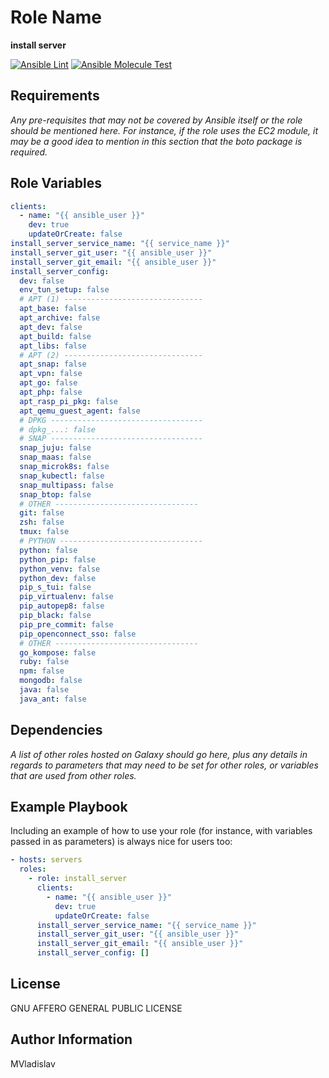 # Role Name

**install server**

[![Ansible Lint](https://github.com/MVladislav/ansible-install-server/actions/workflows/ansible-lint.yml/badge.svg)](https://github.com/MVladislav/ansible-install-server/actions/workflows/ansible-lint.yml)
[![Ansible Molecule Test](https://github.com/MVladislav/ansible-install-server/actions/workflows/ci.yml/badge.svg)](https://github.com/MVladislav/ansible-install-server/actions/workflows/ci.yml)

## Requirements

_Any pre-requisites that may not be covered by Ansible itself or the role should be mentioned here. For instance, if the role uses the EC2 module, it may be a good idea to mention in this section that the boto package is required._

## Role Variables

```yml
clients:
  - name: "{{ ansible_user }}"
    dev: true
    updateOrCreate: false
install_server_service_name: "{{ service_name }}"
install_server_git_user: "{{ ansible_user }}"
install_server_git_email: "{{ ansible_user }}"
install_server_config:
  dev: false
  env_tun_setup: false
  # APT (1) -------------------------------
  apt_base: false
  apt_archive: false
  apt_dev: false
  apt_build: false
  apt_libs: false
  # APT (2) -------------------------------
  apt_snap: false
  apt_vpn: false
  apt_go: false
  apt_php: false
  apt_rasp_pi_pkg: false
  apt_qemu_guest_agent: false
  # DPKG ----------------------------------
  # dpkg_...: false
  # SNAP ----------------------------------
  snap_juju: false
  snap_maas: false
  snap_microk8s: false
  snap_kubectl: false
  snap_multipass: false
  snap_btop: false
  # OTHER --------------------------------
  git: false
  zsh: false
  tmux: false
  # PYTHON --------------------------------
  python: false
  python_pip: false
  python_venv: false
  python_dev: false
  pip_s_tui: false
  pip_virtualenv: false
  pip_autopep8: false
  pip_black: false
  pip_pre_commit: false
  pip_openconnect_sso: false
  # OTHER --------------------------------
  go_kompose: false
  ruby: false
  npm: false
  mongodb: false
  java: false
  java_ant: false
```

## Dependencies

_A list of other roles hosted on Galaxy should go here, plus any details in regards to parameters that may need to be set for other roles, or variables that are used from other roles._

## Example Playbook

Including an example of how to use your role (for instance, with variables passed in as parameters) is always nice for users too:

```yml
- hosts: servers
  roles:
    - role: install_server
      clients:
        - name: "{{ ansible_user }}"
          dev: true
          updateOrCreate: false
      install_server_service_name: "{{ service_name }}"
      install_server_git_user: "{{ ansible_user }}"
      install_server_git_email: "{{ ansible_user }}"
      install_server_config: []
```

## License

GNU AFFERO GENERAL PUBLIC LICENSE

## Author Information

MVladislav
